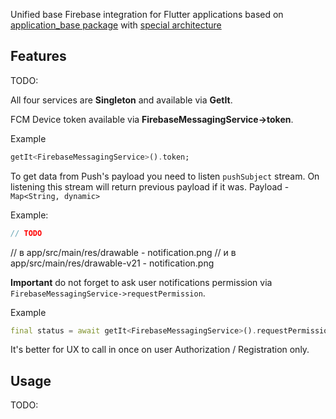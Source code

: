 <!--
This README describes the package. If you publish this package to pub.dev,
this README's contents appear on the landing page for your package.

For information about how to write a good package README, see the guide for
[writing package pages](https://dart.dev/guides/libraries/writing-package-pages).

For general information about developing packages, see the Dart guide for
[creating packages](https://dart.dev/guides/libraries/create-library-packages)
and the Flutter guide for
[developing packages and plugins](https://flutter.dev/developing-packages).
-->

Unified base Firebase integration for Flutter applications based on 
[application_base package](https://github.com/AlexSeednov/application_base)
with 
[special architecture](https://miro.com/app/board/uXjVNJVBM3o=/?share_link_id=771428578014)

## Features

TODO: 

All four services are **Singleton** and available via **GetIt**.

FCM Device token available via **FirebaseMessagingService->token**.

Example

```dart
getIt<FirebaseMessagingService>().token;
```

To get data from Push's payload you need to listen `pushSubject` stream. 
On listening this stream will return previous payload if it was.
Payload - `Map<String, dynamic>`

Example:

```dart
// TODO
```

// в app/src/main/res/drawable - notification.png
  // и в app/src/main/res/drawable-v21 - notification.png

**Important** do not forget to ask user notifications permission via
`FirebaseMessagingService->requestPermission`.

Example

```dart
final status = await getIt<FirebaseMessagingService>().requestPermission();
```

It's better for UX to call in once on user Authorization / Registration only.

## Usage

TODO: 
